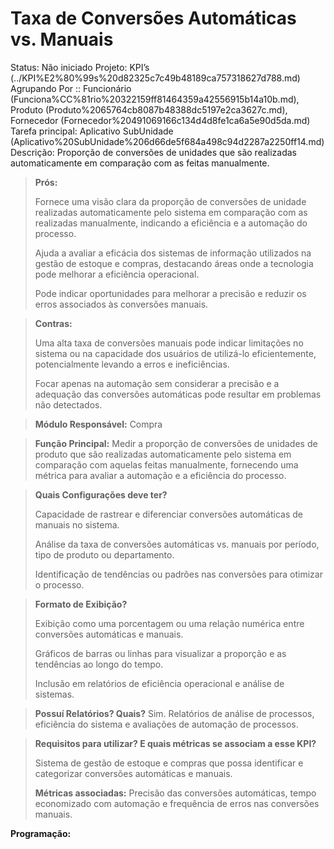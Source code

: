 # Taxa de Conversões Automáticas vs. Manuais

Status: Não iniciado
Projeto: KPI’s (../KPI%E2%80%99s%20d82325c7c49b48189ca757318627d788.md)
Agrupando Por :: Funcionário (Funciona%CC%81rio%20322159ff81464359a42556915b14a10b.md), Produto (Produto%2065764cb8087b48388dc5197e2ca3627c.md), Fornecedor (Fornecedor%20491069166c134d4d8fe1ca6a5e90d5da.md)
Tarefa principal: Aplicativo SubUnidade (Aplicativo%20SubUnidade%206d66de5f684a498c94d2287a2250ff14.md)
Descrição: Proporção de conversões de unidades  que são realizadas automaticamente em comparação com as feitas manualmente.

> **Prós:**
> 
> 
> Fornece uma visão clara da proporção de conversões de unidade realizadas automaticamente pelo sistema em comparação com as realizadas manualmente, indicando a eficiência e a automação do processo.
> 
> Ajuda a avaliar a eficácia dos sistemas de informação utilizados na gestão de estoque e compras, destacando áreas onde a tecnologia pode melhorar a eficiência operacional.
> 
> Pode indicar oportunidades para melhorar a precisão e reduzir os erros associados às conversões manuais.
> 

> **Contras:**
> 
> 
> Uma alta taxa de conversões manuais pode indicar limitações no sistema ou na capacidade dos usuários de utilizá-lo eficientemente, potencialmente levando a erros e ineficiências.
> 
> Focar apenas na automação sem considerar a precisão e a adequação das conversões automáticas pode resultar em problemas não detectados.
> 

> **Módulo Responsável:**
Compra
> 

> **Função Principal:**
Medir a proporção de conversões de unidades de produto que são realizadas automaticamente pelo sistema em comparação com aquelas feitas manualmente, fornecendo uma métrica para avaliar a automação e a eficiência do processo.
> 

> **Quais Configurações deve ter?**
> 
> 
> Capacidade de rastrear e diferenciar conversões automáticas de manuais no sistema.
> 
> Análise da taxa de conversões automáticas vs. manuais por período, tipo de produto ou departamento.
> 
> Identificação de tendências ou padrões nas conversões para otimizar o processo.
> 

> **Formato de Exibição?**
> 
> 
> Exibição como uma porcentagem ou uma relação numérica entre conversões automáticas e manuais.
> 
> Gráficos de barras ou linhas para visualizar a proporção e as tendências ao longo do tempo.
> 
> Inclusão em relatórios de eficiência operacional e análise de sistemas.
> 

> **Possuí Relatórios? Quais?**
Sim. Relatórios de análise de processos, eficiência do sistema e avaliações de automação de processos.
> 

> **Requisitos para utilizar? E quais métricas se associam a esse KPI?**
> 
> 
> Sistema de gestão de estoque e compras que possa identificar e categorizar conversões automáticas e manuais.
> 
> **Métricas associadas:** 
> Precisão das conversões automáticas, tempo economizado com automação e frequência de erros nas conversões manuais.
> 

**Programação:**